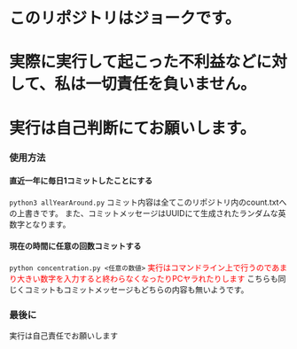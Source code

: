 # **このリポジトリはジョークです。**
# **実際に実行して起こった不利益などに対して、私は一切責任を負いません。**
# **実行は自己判断にてお願いします。**

### 使用方法

#### 直近一年に毎日1コミットしたことにする
`python3 allYearAround.py`
コミット内容は全てこのリポジトリ内のcount.txtへの上書きです。
また、コミットメッセージはUUIDにて生成されたランダムな英数字となります。

#### 現在の時間に任意の回数コミットする
`python concentration.py <任意の数値>`
<span style="color: red; ">実行はコマンドライン上で行うのであまり大きい数字を入力すると終わらなくなったりPCヤラれたりします</span>
こちらも同じくコミットもコミットメッセージもどちらの内容も無いようです。

### 最後に

実行は自己責任でお願いします
